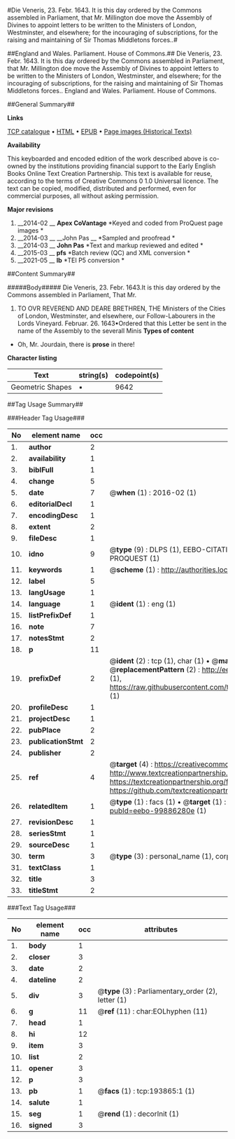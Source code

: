 #Die Veneris, 23. Febr. 1643. It is this day ordered by the Commons assembled in Parliament, that Mr. Millington doe move the Assembly of Divines to appoint letters to be written to the Ministers of London, Westminster, and elsewhere; for the incouraging of subscriptions, for the raising and maintaining of Sir Thomas Middletons forces..#

##England and Wales. Parliament. House of Commons.##
Die Veneris, 23. Febr. 1643. It is this day ordered by the Commons assembled in Parliament, that Mr. Millington doe move the Assembly of Divines to appoint letters to be written to the Ministers of London, Westminster, and elsewhere; for the incouraging of subscriptions, for the raising and maintaining of Sir Thomas Middletons forces..
England and Wales. Parliament. House of Commons.

##General Summary##

**Links**

[TCP catalogue](http://www.ota.ox.ac.uk/tcp/)  • 
[HTML](http://tei.it.ox.ac.uk/tcp/Texts-HTML/free/B22/B22356.html)  • 
[EPUB](http://tei.it.ox.ac.uk/tcp/Texts-EPUB/free/B22/B22356.epub) • 
[Page images (Historical Texts)](https://historicaltexts.jisc.ac.uk/eebo-99886280_193865e)

**Availability**

This keyboarded and encoded edition of the work described above is co-owned by the
    institutions providing financial support to the Early English Books Online Text Creation
    Partnership. This text is available for reuse, according to the terms of  Creative Commons 0 1.0 Universal
    licence. The text can be copied, modified, distributed and performed, even for commercial
    purposes, all without asking permission.

**Major revisions**

1. __2014-02 __ __Apex CoVantage__ *Keyed and coded from ProQuest page images *
1. __2014-03 __ __John Pas __ *Sampled and proofread *
1. __2014-03 __ __John Pas__ *Text and markup reviewed and edited *
1. __2015-03 __ __pfs__ *Batch review (QC) and XML conversion *
1. __2021-05 __ __lb__ *TEI P5 conversion *

##Content Summary##

#####Body#####
Die Veneris, 23. Febr. 1643.It is this day ordered by the Commons assembled in Parliament, That Mr. 
1. TO OVR REVEREND AND DEARE BRETHREN, THE Ministers of the Cities of London, Westminster, and elsewhere, our Follow-Labourers in the Lords Vineyard.
Februar. 26. 1643▪Ordered that this Letter be sent in the name of the Assembly to the severall Minis
**Types of content**

  * Oh, Mr. Jourdain, there is **prose** in there!

**Character listing**


|Text|string(s)|codepoint(s)|
|---|---|---|
|Geometric Shapes|▪|9642|

##Tag Usage Summary##

###Header Tag Usage###

|No|element name|occ|attributes|
|---|---|---|---|
|1.|__author__|2||
|2.|__availability__|1||
|3.|__biblFull__|1||
|4.|__change__|5||
|5.|__date__|7| @__when__ (1) : 2016-02 (1)|
|6.|__editorialDecl__|1||
|7.|__encodingDesc__|1||
|8.|__extent__|2||
|9.|__fileDesc__|1||
|10.|__idno__|9| @__type__ (9) : DLPS (1), EEBO-CITATION (1), VID (1), EEBO-PROQUEST (1), STC (4), PROQUEST (1)|
|11.|__keywords__|1| @__scheme__ (1) : http://authorities.loc.gov/ (1)|
|12.|__label__|5||
|13.|__langUsage__|1||
|14.|__language__|1| @__ident__ (1) : eng (1)|
|15.|__listPrefixDef__|1||
|16.|__note__|7||
|17.|__notesStmt__|2||
|18.|__p__|11||
|19.|__prefixDef__|2| @__ident__ (2) : tcp (1), char (1)  •  @__matchPattern__ (2) : ([0-9\-]+):([0-9IVX]+) (1), (.+) (1)  •  @__replacementPattern__ (2) : http://eebo.chadwyck.com/downloadtiff?vid=$1&page=$2 (1), https://raw.githubusercontent.com/textcreationpartnership/Texts/master/tcpchars.xml#$1 (1)|
|20.|__profileDesc__|1||
|21.|__projectDesc__|1||
|22.|__pubPlace__|2||
|23.|__publicationStmt__|2||
|24.|__publisher__|2||
|25.|__ref__|4| @__target__ (4) : https://creativecommons.org/publicdomain/zero/1.0/ (1), http://www.textcreationpartnership.org/docs/. (1), https://textcreationpartnership.org/faq/#faq05 (1), https://github.com/textcreationpartnership (1)|
|26.|__relatedItem__|1| @__type__ (1) : facs (1)  •  @__target__ (1) : https://data.historicaltexts.jisc.ac.uk/view?pubId=eebo-99886280e (1)|
|27.|__revisionDesc__|1||
|28.|__seriesStmt__|1||
|29.|__sourceDesc__|1||
|30.|__term__|3| @__type__ (3) : personal_name (1), corporate_name (1), geographic_name (1)|
|31.|__textClass__|1||
|32.|__title__|3||
|33.|__titleStmt__|2||


###Text Tag Usage###

|No|element name|occ|attributes|
|---|---|---|---|
|1.|__body__|1||
|2.|__closer__|3||
|3.|__date__|2||
|4.|__dateline__|2||
|5.|__div__|3| @__type__ (3) : Parliamentary_order (2), letter (1)|
|6.|__g__|11| @__ref__ (11) : char:EOLhyphen (11)|
|7.|__head__|1||
|8.|__hi__|12||
|9.|__item__|3||
|10.|__list__|2||
|11.|__opener__|3||
|12.|__p__|3||
|13.|__pb__|1| @__facs__ (1) : tcp:193865:1 (1)|
|14.|__salute__|1||
|15.|__seg__|1| @__rend__ (1) : decorInit (1)|
|16.|__signed__|3||

